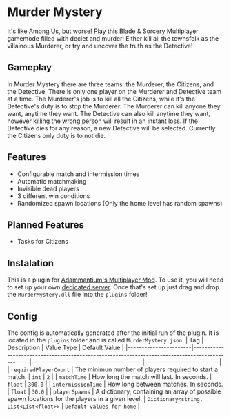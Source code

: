 # Murder Mystery
It's like Among Us, but worse! Play this Blade & Sorcery Multiplayer gamemode filled with deciet and murder! Either kill all the townsfolk as the villainous Murderer, or try and uncover the truth as the Detective!

## Gameplay
In Murder Mystery there are three teams: the Murderer, the Citizens, and the Detective. There is only one player on the Murderer and Detective team at a time. The Murderer's job is to kill all the Citizens, while it's the Detective's duty is to stop the Murderer. The Murderer can kill anyone they want, anytime they want. The Detective can also kill anytime they want, however killing the wrong person will result in an instant loss. If the Detective dies for any reason, a new Detective will be selected. Currently the Citizens only duty is to not die.

## Features
- Configurable match and intermission times
- Automatic matchmaking
- Invisible dead players
- 3 different win conditions
- Randomized spawn locations (Only the home level has random spawns)

## Planned Features
- Tasks for Citizens

## Instalation
This is a plugin for [Adammantium's Multiplayer Mod](https://www.nexusmods.com/bladeandsorcery/mods/6888). To use it, you will need to set up your own [dedicated server](https://github.com/AdammantiumMultiplayer/Server). Once that's set up just drag and drop the `MurderMystery.dll` file into the `plugins` folder!

## Config
The config is automatically generated after the initial run of the plugin. It is located in the `plugins` folder and is called `MurderMystery.json`.
| Tag                   | Description                                                                                     | Value Type                             | Default Value             |
|-----------------------|-------------------------------------------------------------------------------------------------|----------------------------------------|---------------------------|
| `requiredPlayerCount` | The minimun number of players required to start a match.                                        | `int`                                  | `2`                       |
| `matchTime`           | How long the match will last. In seconds.                                                       | `float`                                | `300.0`                   |
| `intermissionTime`    | How long between matches. In seconds.                                                           | `float`                                | `30.0`                    |
| `playerSpawns`        | A dictionary, containing an array of possible spawn locations for the players in a given level. | `Dictionary<string, List<List<float>>` | `Default values for home` |
